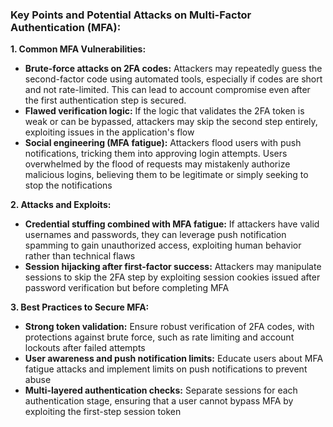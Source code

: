 ### Key Points and Potential Attacks on Multi-Factor Authentication (MFA):

**1. Common MFA Vulnerabilities:**

- **Brute-force attacks on 2FA codes:** Attackers may repeatedly guess the second-factor code using automated tools, especially if codes are short and not rate-limited. This can lead to account compromise even after the first authentication step is secured.
- **Flawed verification logic:** If the logic that validates the 2FA token is weak or can be bypassed, attackers may skip the second step entirely, exploiting issues in the application's flow​
- **Social engineering (MFA fatigue):** Attackers flood users with push notifications, tricking them into approving login attempts. Users overwhelmed by the flood of requests may mistakenly authorize malicious logins, believing them to be legitimate or simply seeking to stop the notifications​

**2. Attacks and Exploits:**

- **Credential stuffing combined with MFA fatigue:** If attackers have valid usernames and passwords, they can leverage push notification spamming to gain unauthorized access, exploiting human behavior rather than technical flaws​
- **Session hijacking after first-factor success:** Attackers may manipulate sessions to skip the 2FA step by exploiting session cookies issued after password verification but before completing MFA​

**3. Best Practices to Secure MFA:**

- **Strong token validation:** Ensure robust verification of 2FA codes, with protections against brute force, such as rate limiting and account lockouts after failed attempts​
- **User awareness and push notification limits:** Educate users about MFA fatigue attacks and implement limits on push notifications to prevent abuse​
- **Multi-layered authentication checks:** Separate sessions for each authentication stage, ensuring that a user cannot bypass MFA by exploiting the first-step session token​

